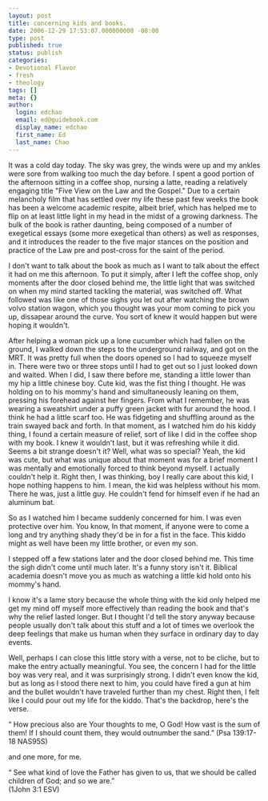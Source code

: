```yaml
---
layout: post
title: concerning kids and books.
date: 2006-12-29 17:53:07.000000000 -08:00
type: post
published: true
status: publish
categories:
- Devotional Flavor
- fresh
- theology
tags: []
meta: {}
author:
  login: edchao
  email: ed@guidebook.com
  display_name: edchao
  first_name: Ed
  last_name: Chao
---
```

<p>It was a cold day today.  The sky was grey, the winds were up and my ankles were sore from walking too much the day before.  I spent a good portion of the afternoon sitting in a coffee shop, nursing a latte, reading a relatively engaging title "Five View on the Law and the Gospel."  Due to a certain melancholy film that has settled over my life these past few weeks the book has been a welcome academic respite, albeit brief, which has helped me to flip on at least little light in my head in the midst of a growing darkness.  The bulk of the book is rather daunting, being composed of a number of exegetical essays (some more exegetical than others) as well as responses, and it introduces the reader to the five major stances on the position and practice of the Law pre and post-cross for the saint of the period.</p>
<p>I don't want to talk about the book as much as I want to talk about the effect it had on me this afternoon.  To put it simply, after I left the coffee shop, only moments after the door closed behind me, the little light that was switched on when my mind started tackling the material, was switched off.  What followed was like one of those sighs you let out after watching the brown volvo station wagon, which you thought was your mom coming to pick you up, dissapear around the curve.  You sort of knew it would happen but were hoping it wouldn't.</p>
<p>After helping a woman pick up a lone cucumber which had fallen on the ground, I walked down the steps to the underground railway, and got on the MRT.  It was pretty full when the doors opened so I had to squeeze myself in.  There were two or three stops until I had to get out so I just looked down and waited.  When I did, I saw there before me, standing a  little lower than my hip a little chinese boy.  Cute kid, was the fist thing I thought. He was holding on to his mommy's hand and simultaneously leaning on them, pressing his forehead against her fingers.  From what I remember, he was wearing a sweatshirt under a puffy green jacket with fur around the hood.  I think he had a little scarf too.  He was fidgeting and shuffling around as the train swayed back and forth.  In that moment, as I watched him do his kiddy thing,  I found a certain measure of relief, sort of like I did in the coffee shop with my book.  I knew it wouldn't last, but it was refreshing while it did. Seems a bit strange doesn't it? Well, what was so special? Yeah, the kid was cute, but what was unique about that moment was for a brief moment I was mentally and emotionally forced to think beyond myself.  I actually couldn't help it. Right then, I was thinking, boy I really care about this kid, I hope nothing happens to him.  I mean, the kid was helpless without his mom.  There he was, just a little guy.  He couldn't fend for himself even if he had an aluminum bat.</p>
<p>So as I watched him I became suddenly concerned for him.   I was even protective over him.  You know, In that moment, if anyone were to come a long and try anything shady they'd be in for a fist in the face.  This kiddo might as well have been my little brother, or even my son.</p>
<p>I stepped off a few stations later and the door closed behind me.  This time the sigh didn't come until much later.  It's a funny story isn't it.  Biblical academia doesn't move you as much as watching a little kid hold onto his mommy's hand.</p>
<p>I know it's a lame story because the whole thing with the kid only helped me get my mind off myself more effectively than reading the book and that's why the relief lasted longer. But I thought I'd tell the story anyway because people usually don't talk about this stuff and a lot of times we overlook the deep feelings that make us human when they surface in ordinary day to day events.</p>
<p>Well, perhaps I can close this little story with a verse, not to be cliche, but to make the entry actually meaningful.  You see, the concern I had for the little boy was very real, and it was surprisingly strong.  I didn't even know the kid, but as long as I stood there next to him, you could have fired a gun at him and the bullet wouldn't have traveled further than my chest.   Right then, I felt like I could pour out my life for the kiddo.  That's the backdrop, here's the verse.</p>
<p>“ How precious also are Your thoughts to me, O God! How vast is the sum of them! If I should count them, they would outnumber the sand.” (Psa 139:17-18 NAS95S)</p>
<p>and one more, for me.</p>
<p>“ See what kind of love the Father has given to us, that we should be called children of God; and so we are.”<br />
(1John 3:1 ESV)</p>
